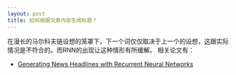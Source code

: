 ```yaml
---
layout: post
title: 如何根据文章内容生成标题？
---
```

在漫长的马尔科夫链设想的笼罩下，下一个词仅仅取决于上一个的设想，这跟实际情况是不符合的。而RNN的出现让这种情形有所缓解。
相关论文有：

- [Generating News Headlines with Recurrent Neural
Networks](https://nlp.stanford.edu/courses/cs224n/2015/reports/1.pdf)
